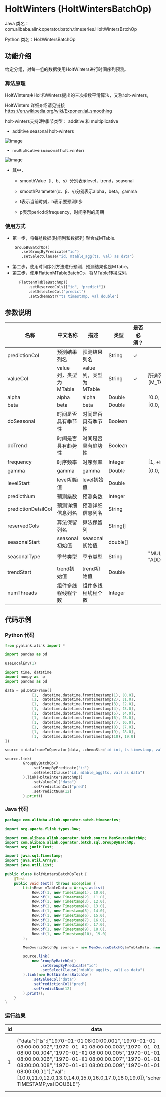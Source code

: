# HoltWinters (HoltWintersBatchOp)
Java 类名：com.alibaba.alink.operator.batch.timeseries.HoltWintersBatchOp

Python 类名：HoltWintersBatchOp


## 功能介绍
给定分组，对每一组的数据使用HoltWinters进行时间序列预测。

### 算法原理

HoltWinters由Holt和Winters提出的三次指数平滑算法，又称holt-winters,

HoltWinters 详细介绍请见链接 https://en.wikipedia.org/wiki/Exponential_smoothing

holt-winters支持2种季节类型： additive 和 multiplicative

* additive seasonal holt-winters

![image](https://zos.alipayobjects.com/rmsportal/vUIABTTfaEbfBYeuiuYx.png)

* multiplicative seasonal holt_winters

![image](https://zos.alipayobjects.com/rmsportal/iuSBCUXsZuexJJgmwqsT.png)

* 其中，

    * smoothValue（l、b、s）分别表示level，trend，seasonal

    * smoothParameter(α、β、γ)分别表示alpha，beta，gamma

    * t表示当前时刻，h表示要预测h步

    * p表示period或frequency，时间序列的周期

### 使用方式
* 第一步，将每组数据(时间列和数据列) 聚合成MTable.
    ```python
     GroupByBatchOp()
        .setGroupByPredicate("id")
        .setSelectClause("id, mtable_agg(ts, val) as data")
    ```
* 第二步，使用时间序列方法进行预测，预测结果也是MTable。
* 第三步，使用FlattenMTableBatchOp，将MTable转换成列，
   ```python
      FlattenMTableBatchOp()
          .setReservedCols(["id", "predict"])
          .setSelectedCol("predict")
          .setSchemaStr("ts timestamp, val double")
   ```

## 参数说明

| 名称 | 中文名称 | 描述 | 类型 | 是否必须？ | 取值范围 | 默认值 |
| --- | --- | --- | --- | --- | --- | --- |
| predictionCol | 预测结果列名 | 预测结果列名 | String | ✓ |  |  |
| valueCol | value列，类型为MTable | value列，类型为MTable | String | ✓ | 所选列类型为 [M_TABLE] |  |
| alpha | alpha | alpha | Double |  | [0.0, 1.0] | 0.3 |
| beta | beta | beta | Double |  | [0.0, 1.0] | 0.1 |
| doSeasonal | 时间是否具有季节性 | 时间是否具有季节性 | Boolean |  |  | false |
| doTrend | 时间是否具有趋势性 | 时间是否具有趋势性 | Boolean |  |  | false |
| frequency | 时序频率 | 时序频率 | Integer |  | [1, +inf) | 10 |
| gamma | gamma | gamma | Double |  | [0.0, 1.0] | 0.1 |
| levelStart | level初始值 | level初始值 | Double |  |  |  |
| predictNum | 预测条数 | 预测条数 | Integer |  |  | 1 |
| predictionDetailCol | 预测详细信息列名 | 预测详细信息列名 | String |  |  |  |
| reservedCols | 算法保留列名 | 算法保留列 | String[] |  |  | null |
| seasonalStart | seasonal初始值 | seasonal初始值 | double[] |  |  |  |
| seasonalType | 季节类型 | 季节类型 | String |  | "MULTIPLICATIVE", "ADDITIVE" | "ADDITIVE" |
| trendStart | trend初始值 | trend初始值 | Double |  |  |  |
| numThreads | 组件多线程线程个数 | 组件多线程线程个数 | Integer |  |  | 1 |

## 代码示例
### Python 代码
```python
from pyalink.alink import *

import pandas as pd

useLocalEnv(1)

import time, datetime
import numpy as np
import pandas as pd

data = pd.DataFrame([
			[1,  datetime.datetime.fromtimestamp(1), 10.0],
			[1,  datetime.datetime.fromtimestamp(2), 11.0],
			[1,  datetime.datetime.fromtimestamp(3), 12.0],
			[1,  datetime.datetime.fromtimestamp(4), 13.0],
			[1,  datetime.datetime.fromtimestamp(5), 14.0],
			[1,  datetime.datetime.fromtimestamp(6), 15.0],
			[1,  datetime.datetime.fromtimestamp(7), 16.0],
			[1,  datetime.datetime.fromtimestamp(8), 17.0],
			[1,  datetime.datetime.fromtimestamp(9), 18.0],
			[1,  datetime.datetime.fromtimestamp(10), 19.0]
])

source = dataframeToOperator(data, schemaStr='id int, ts timestamp, val double', op_type='batch')

source.link(
        GroupByBatchOp()
			.setGroupByPredicate("id")
			.setSelectClause("id, mtable_agg(ts, val) as data")
		).link(HoltWintersBatchOp()
			.setValueCol("data")
			.setPredictionCol("pred")
			.setPredictNum(12)
		).print()
```
### Java 代码
```java
package com.alibaba.alink.operator.batch.timeseries;

import org.apache.flink.types.Row;

import com.alibaba.alink.operator.batch.source.MemSourceBatchOp;
import com.alibaba.alink.operator.batch.sql.GroupByBatchOp;
import org.junit.Test;

import java.sql.Timestamp;
import java.util.Arrays;
import java.util.List;

public class HoltWintersBatchOpTest {
	@Test
	public void test() throws Exception {
		List<Row> mTableData = Arrays.asList(
			Row.of(1, new Timestamp(1), 10.0),
			Row.of(1, new Timestamp(2), 11.0),
			Row.of(1, new Timestamp(3), 12.0),
			Row.of(1, new Timestamp(4), 13.0),
			Row.of(1, new Timestamp(5), 14.0),
			Row.of(1, new Timestamp(6), 15.0),
			Row.of(1, new Timestamp(7), 16.0),
			Row.of(1, new Timestamp(8), 17.0),
			Row.of(1, new Timestamp(9), 18.0),
			Row.of(1, new Timestamp(10), 19.0)
		);

		MemSourceBatchOp source = new MemSourceBatchOp(mTableData, new String[] {"id", "ts", "val"});

		source.link(
			new GroupByBatchOp()
				.setGroupByPredicate("id")
				.setSelectClause("mtable_agg(ts, val) as data")
		).link(new HoltWintersBatchOp()
			.setValueCol("data")
			.setPredictionCol("pred")
			.setPredictNum(12)
		).print();
	}
}
```

### 运行结果
id|data|pred
---|----|----
1|{"data":{"ts":["1970-01-01 08:00:00.001","1970-01-01 08:00:00.002","1970-01-01 08:00:00.003","1970-01-01 08:00:00.004","1970-01-01 08:00:00.005","1970-01-01 08:00:00.006","1970-01-01 08:00:00.007","1970-01-01 08:00:00.008","1970-01-01 08:00:00.009","1970-01-01 08:00:00.01"],"val":[10.0,11.0,12.0,13.0,14.0,15.0,16.0,17.0,18.0,19.0]},"schema":"ts TIMESTAMP,val DOUBLE"}|{"data":{"ts":["1970-01-01 08:00:00.011","1970-01-01 08:00:00.012","1970-01-01 08:00:00.013","1970-01-01 08:00:00.014","1970-01-01 08:00:00.015","1970-01-01 08:00:00.016","1970-01-01 08:00:00.017","1970-01-01 08:00:00.018","1970-01-01 08:00:00.019","1970-01-01 08:00:00.02","1970-01-01 08:00:00.021","1970-01-01 08:00:00.022"],"val":[19.0,19.0,19.0,19.0,19.0,19.0,19.0,19.0,19.0,19.0,19.0,19.0]},"schema":"ts TIMESTAMP,val DOUBLE"}
